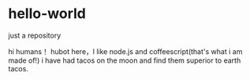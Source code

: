 # hello-world
just a repository

hi humans！
hubot here，l like node.js and coffeescript(that's what i am made of!)
i have had tacos on the moon and find them superior to earth tacos.
